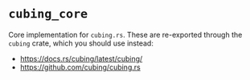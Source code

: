# `cubing_core`

Core implementation for `cubing.rs`. These are re-exported through the `cubing` crate, which you should use instead:

- https://docs.rs/cubing/latest/cubing/
- https://github.com/cubing/cubing.rs
